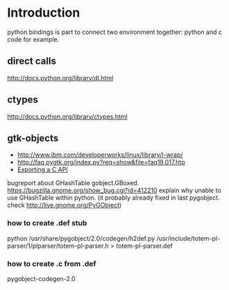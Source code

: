 # Introduction #

python bindings is part to connect two environment together: python and c code for example.

## direct calls ##

http://docs.python.org/library/dl.html

## ctypes ##

http://docs.python.org/library/ctypes.html

## gtk-objects ##

  * http://www.ibm.com/developerworks/linux/library/l-wrap/
  * http://faq.pygtk.org/index.py?req=show&file=faq19.017.htp
  * [Exporting a C API](http://library.gnome.org/devel/gobject/unstable/ch01s02.html)

bugreport about GHashTable gobject.GBoxed.
https://bugzilla.gnome.org/show_bug.cgi?id=412210
explain why unable to use GHashTable within python. (it probably already fixed in
last pygobject. check http://live.gnome.org/PyGObject)

### how to create .def stub ###

python /usr/share/pygobject/2.0/codegen/h2def.py /usr/include/totem-pl-parser/1/plparser/totem-pl-parser.h > totem-pl-parser.def

### how to create .c from .def ###
pygobject-codegen-2.0